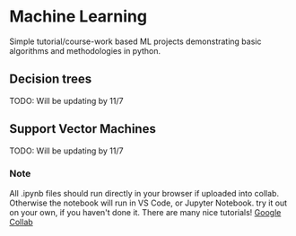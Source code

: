 # Machine Learning
Simple tutorial/course-work based ML projects demonstrating basic algorithms and methodologies in python. 

## Decision trees
TODO: Will be updating by 11/7

## Support Vector Machines  
TODO: Will be updating by 11/7  

### Note
All .ipynb files should run directly in your browser if uploaded into collab. 
Otherwise the notebook will run in VS Code, or Jupyter Notebook.
try it out on your own, if you haven't done it. There are many nice tutorials!
<a href="https://colab.research.google.com/">Google Collab<a/>  
